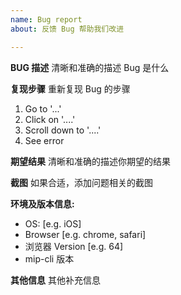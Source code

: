```yaml
---
name: Bug report
about: 反馈 Bug 帮助我们改进

---
```


**BUG 描述**
清晰和准确的描述 Bug 是什么

**复现步骤**
重新复现 Bug 的步骤
1. Go to '...'
2. Click on '....'
3. Scroll down to '....'
4. See error

**期望结果**
清晰和准确的描述你期望的结果

**截图**
如果合适，添加问题相关的截图

**环境及版本信息:**
 - OS: [e.g. iOS]
 - Browser [e.g. chrome, safari]
 - 浏览器 Version [e.g. 64]
 - mip-cli 版本

**其他信息**
其他补充信息
